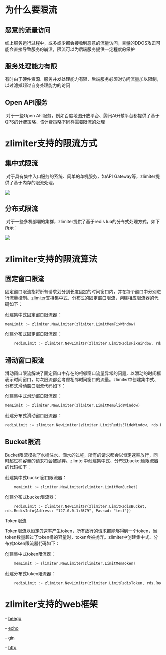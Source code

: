 # 为什么要限流

## 恶意的流量访问

​	线上服务运行过程中，或多或少都会接收到恶意的流量访问，巨量的DDOS攻击可能会直接导致服务的崩溃，限流可以为后端服务提供一定程度的保护

## 服务处理能力有限

​	有时由于硬件资源、服务并发处理能力有限，后端服务必须对访问流量加以限制，以过滤掉超过自身处理能力的访问

## Open API服务

​	对于一些Open API服务，例如百度地图开放平台、腾讯AI开放平台都提供了基于QPS的计费策略，该计费策略下同样需要限流的处理

# zlimiter支持的限流方式

## 集中式限流

​	对于具有集中入口服务的系统、简单的单机服务，如API Gateway等，zlimiter提供了基于内存的限流处理。

![](/Users/zhangyuxin/Downloads/集中式.png)

## 分布式限流

​	对于一些多机部署的集群，zlimiter提供了基于redis lua的分布式处理方式，如下所示：

![](/Users/zhangyuxin/Downloads/分布式.png)

# zlimiter支持的限流算法

## 固定窗口限流

固定窗口限流指将所有请求划分到长度固定的时间窗口内，并在每个窗口中分别进行流量控制。zlimiter支持集中式、分布式的固定窗口限流，创建相应限流器的代码如下：

创建集中式固定窗口限流器：

```go
memLimit := zlimiter.NewLimiter(zlimiter.LimitMemFixWindow)
```

创建分布式固定窗口限流器：

```go
	redisLimit := zlimiter.NewLimiter(zlimiter.LimitRedisFixWindow, rds.RedisInfo{Address: "127.0.0.1:6379", Passwd: "test"})
```

## 滑动窗口限流

滑动窗口限流解决了固定窗口中存在的相邻窗口流量异常的问题，以滑动的时间框表示时间窗口，每次限流都会考虑相邻时间窗口的流量。zlimiter中创建集中式、分布式滑动窗口限流代码如下：

创建集中式滑动窗口限流器：

```go
memLimit := zlimiter.NewLimiter(zlimiter.LimitMemSlideWindow)
```

创建分布式滑动窗口限流器：

```go
redisLimit := zlimiter.NewLimiter(zlimiter.LimitRedisSlideWindow, rds.RedisInfo{Address: "127.0.0.1:6379", Passwd: "test"})
```

## Bucket限流

Bucket限流模拟了水桶注水、滴水的过程，所有的请求都会以恒定速率放行，同时超过桶容量的请求将会被抛弃。zlimter中创建集中式、分布式bucket桶限流器的代码如下：

创建集中式bucket窗口限流器：

```go
	memLimit := zlimiter.NewLimiter(zlimiter.LimitMemBucket)
```

创建分布式bucket限流器：

```
	redisLimit := zlimiter.NewLimiter(zlimiter.LimitRedisBucket, rds.RedisInfo{Address: "127.0.0.1:6379", Passwd: "test"})
```

Token限流

Token限流以恒定的速率产生token，所有放行的请求都能够得到一个token，当token数量超过了token桶的容量时，token会被抛弃。zlimiter中创建集中式、分布式token限流器代码如下：

创建集中式token限流器：

```go
	memLimit := zlimiter.NewLimiter(zlimiter.LimitMemToken)
```

创建分布式token限流器：

```go
	redisLimit := zlimiter.NewLimiter(zlimiter.LimitRedisToken, rds.RedisInfo{Address: "127.0.0.1:6379", Passwd: "test"})
```

# zlimiter支持的web框架

\- [beego](./example/beego/beego.go)

\- [echo](./example/echo/echo.go)

\- [gin](./example/gin/gin.go)

\- [http](./example/http/http.go)